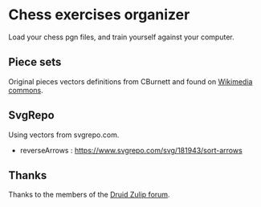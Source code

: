 # Chess exercises organizer

Load your chess pgn files, and train yourself against your computer.

Piece sets
----------

Original pieces vectors definitions from CBurnett and found on [Wikimedia commons](https://commons.wikimedia.org/wiki/Category:SVG_chess_pieces).

SvgRepo
----------

Using vectors from svgrepo.com.
* reverseArrows : https://www.svgrepo.com/svg/181943/sort-arrows

Thanks
---------

Thanks to the members of the [Druid Zulip forum](https://xi.zulipchat.com/#narrow/stream/255910-druid-help/topic).